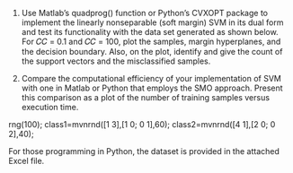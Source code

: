 1. Use Matlab’s quadprog() function or Python’s CVXOPT package to implement the linearly nonseparable (soft margin) SVM in its dual form and test its functionality with the data set generated as shown below. For 𝐶𝐶 = 0.1 and 𝐶𝐶 = 100, plot the samples, margin hyperplanes, and the decision boundary. Also, on the plot, identify and give the count of the support vectors and the misclassified samples.  

2. Compare the computational efficiency of your implementation of SVM with one in Matlab or Python that employs the SMO approach. Present this comparison as a plot of the number of training samples versus execution time.   

rng(100); 
class1=mvnrnd([1 3],[1 0; 0 1],60); 
class2=mvnrnd([4 1],[2 0; 0 2],40);  

For those programming in Python, the dataset is provided in the attached Excel file. 
  
